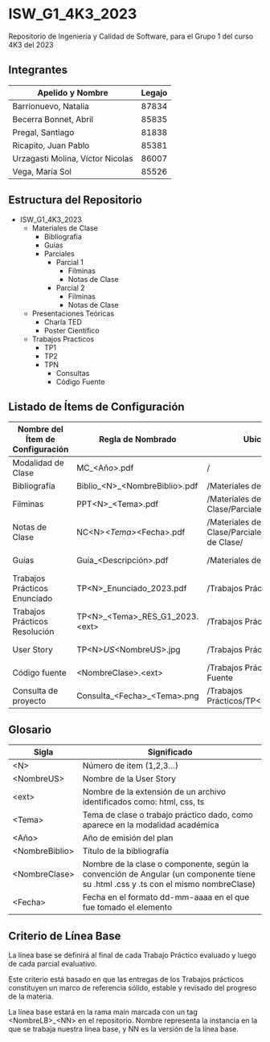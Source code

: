 # ISW_G1_4K3_2023
Repositorio de Ingeniería y Calidad de Software, para el Grupo 1 del curso 4K3 del 2023

## Integrantes

| Apelido y Nombre | Legajo |
|--|--|
| Barrionuevo, Natalia | 87834 |
| Becerra Bonnet, Abril | 85835 |
| Pregal, Santiago | 81838 |
| Ricapito, Juan Pablo | 85381 |
| Urzagasti Molina, Víctor Nicolas | 86007 |
| Vega, María Sol | 85526 |

## Estructura del Repositorio
- ISW_G1_4K3_2023
  - Materiales de Clase
    - Bibliografia
    - Guias
    - Parciales
      - Parcial 1
        - Filminas
        - Notas de Clase
      - Parcial 2
        - Filminas
        - Notas de Clase
  - Presentaciones Teóricas
    - Charla TED
    - Poster Cientifico
  - Trabajos Practicos
    - TP1
    - TP2
    - TPN
      - Consultas
      - Código Fuente


## Listado de Ítems de Configuración

| Nombre del Ítem de Configuración | Regla de Nombrado       | Ubicación Física | Tipo de Ítem  |
|----------------------------------|-------------------------|------------------|---------------|
| Modalidad de Clase | MC_\<Año>.pdf | / | Conceptual
| Bibliografía                     | Biblio_\<N>_\<NombreBiblio>.pdf    | /Materiales de Clase/Bibliografia | Conceptual | 
| Filminas          | PPT\<N>_\<Tema>.pdf            | /Materiales de Clase/Parciales/Parcial\<N>/Filminas        | Conceptual    |
| Notas de Clase | NC\<N>_\<Tema>_\<Fecha>.pdf | /Materiales de Clase/Parciales/Parcial\<N>/Notas de Clase/ | Conceptual
| Guías | Guía_\<Descripción>.pdf | /Materiales de Clase/Guias/ | De Aplicación
| Trabajos Prácticos Enunciado |  TP\<N>_Enunciado_2023.pdf | /Trabajos Prácticos/TP\<N>/ | De Aplicación |
| Trabajos Prácticos Resolución |  TP\<N>_\<Tema>_RES_G1_2023.\<ext> | /Trabajos Prácticos/TP\<N>/ | De Aplicación |
| User Story                       | TP\<N>_US_\<NombreUS>.jpg     | /Trabajos Prácticos/TP\<N>/ | De Aplicación |
| Código fuente                    | \<NombreClase>.\<ext> | /Trabajos Prácticos/TP\<N>/Codigo Fuente    | De Aplicación |
|Consulta de proyecto             | Consulta_\<Fecha>_\<Tema>.png | /Trabajos Prácticos/TP\<N>/Consultas | De Aplicacion|

## Glosario

| Sigla | Significado |
|--|--|
| \<N> | Número de item (1,2,3…) |
|\<NombreUS> | Nombre de la User Story |
| \<ext> | Nombre de la extensión de un archivo identificados como: html, css, ts |
| \<Tema> | Tema de clase o trabajo práctico dado, como aparece en la modalidad académica | 
| \<Año> | Año de emisión del plan |
| \<NombreBiblio>  | Título de la bibliografía |
| \<NombreClase> | Nombre de la clase o componente, según la convención de Angular (un componente tiene su .html .css y .ts con el mismo nombreClase) |
| \<Fecha> | Fecha en el formato dd-mm-aaaa en el que fue tomado el elemento |

## Criterio de Línea Base
La línea base se definirá al final de cada Trabajo Práctico evaluado y luego de cada parcial evaluativo.

Este criterio está basado en que las entregas de los Trabajos prácticos constituyen un marco de referencia sólido, estable y revisado del progreso de la materia.

La línea base estará en la rama main marcada con un tag \<NombreLB>_\<NN> en el repositorio. Nombre representa la instancia en la que se trabaja nuestra línea base, y NN es la versión de la línea base.

